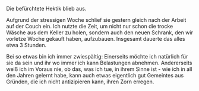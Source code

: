 Die befürchtete Hektik blieb aus.

Aufgrund der stressigen Woche schlief sie gestern gleich nach der Arbeit auf der Couch ein. Ich nutzte die Zeit, um nicht nur schon die trocke Wäsche aus dem Keller zu holen, sondern auch den neuen Schrank, den wir vorletze Woche gekauft haben, aufzubauen. Insgesamt dauerte das alles etwa 3 Stunden.

Bei so etwas bin ich immer zwiespältig: Einerseits möchte ich natürlich für sie da sein und ihr wo immer ich kann Belastungen abnehmen. Andererseits weiß ich im Voraus nie, ob das, was ich tue, in ihrem Sinne ist - wie ich in all den Jahren gelernt habe, kann auch etwas eigentlich gut Gemeintes aus Gründen, die ich nicht antizipieren kann, ihren Zorn erregen. 